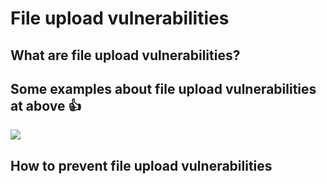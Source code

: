 # File upload vulnerabilities

## What are file upload vulnerabilities?

## Some examples about file upload vulnerabilities at above :+1:

![](https://i.imgur.com/S1qNcga.png)

## How to prevent file upload vulnerabilities

